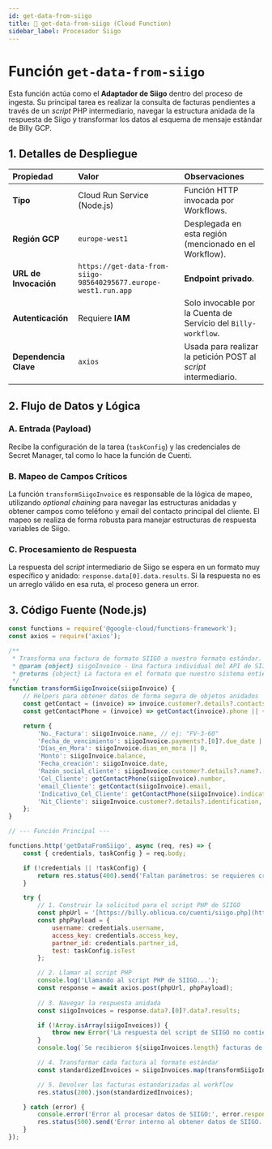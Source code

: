 ```yaml
---
id: get-data-from-siigo
title: 🔗 get-data-from-siigo (Cloud Function)
sidebar_label: Procesador Siigo
---
```


# Función `get-data-from-siigo`

Esta función actúa como el **Adaptador de Siigo** dentro del proceso de ingesta. Su principal tarea es realizar la consulta de facturas pendientes a través de un *script* PHP intermediario, navegar la estructura anidada de la respuesta de Siigo y transformar los datos al esquema de mensaje estándar de Billy GCP.

## 1. Detalles de Despliegue

| Propiedad | Valor | Observaciones |
| :--- | :--- | :--- |
| **Tipo** | Cloud Run Service (Node.js) | Función HTTP invocada por Workflows. |
| **Región GCP** | `europe-west1` | Desplegada en esta región (mencionado en el Workflow). |
| **URL de Invocación** | `https://get-data-from-siigo-985640295677.europe-west1.run.app` | **Endpoint privado**. |
| **Autenticación** | Requiere **IAM** | Solo invocable por la Cuenta de Servicio del `Billy-workflow`. |
| **Dependencia Clave** | `axios` | Usada para realizar la petición POST al *script* intermediario. |

## 2. Flujo de Datos y Lógica

### A. Entrada (Payload)

Recibe la configuración de la tarea (`taskConfig`) y las credenciales de Secret Manager, tal como lo hace la función de Cuenti.

### B. Mapeo de Campos Críticos

La función `transformSiigoInvoice` es responsable de la lógica de mapeo, utilizando *optional chaining* para navegar las estructuras anidadas y obtener campos como teléfono y email del contacto principal del cliente. El mapeo se realiza de forma robusta para manejar estructuras de respuesta variables de Siigo.

### C. Procesamiento de Respuesta

La respuesta del *script* intermediario de Siigo se espera en un formato muy específico y anidado: `response.data[0].data.results`. Si la respuesta no es un arreglo válido en esa ruta, el proceso genera un error.

## 3. Código Fuente (Node.js)

```javascript title="index.js"
const functions = require('@google-cloud/functions-framework');
const axios = require('axios');

/**
 * Transforma una factura de formato SIIGO a nuestro formato estándar.
 * @param {object} siigoInvoice - Una factura individual del API de SIIGO/PHP.
 * @returns {object} La factura en el formato que nuestro sistema entiende.
 */
function transformSiigoInvoice(siigoInvoice) {
    // Helpers para obtener datos de forma segura de objetos anidados
    const getContact = (invoice) => invoice.customer?.details?.contacts?.[0] || {};
    const getContactPhone = (invoice) => getContact(invoice).phone || {};

    return {
        'No._Factura': siigoInvoice.name, // ej: "FV-3-60"
        'Fecha_de_vencimiento': siigoInvoice.payments?.[0]?.due_date || null,
        'Días_en_Mora': siigoInvoice.dias_en_mora || 0,
        'Monto': siigoInvoice.balance,
        'Fecha_creación': siigoInvoice.date,
        'Razón_social_cliente': siigoInvoice.customer?.details?.name?.[0] || null,
        'Cel_Cliente': getContactPhone(siigoInvoice).number,
        'email_Cliente': getContact(siigoInvoice).email,
        'Indicativo_Cel_Cliente': getContactPhone(siigoInvoice).indicative,
        'Nit_Cliente': siigoInvoice.customer?.details?.identification,
    };
}

// --- Función Principal ---

functions.http('getDataFromSiigo', async (req, res) => {
    const { credentials, taskConfig } = req.body;

    if (!credentials || !taskConfig) {
        return res.status(400).send('Faltan parámetros: se requieren credentials y taskConfig.');
    }

    try {
        // 1. Construir la solicitud para el script PHP de SIIGO
        const phpUrl = '[https://billy.oblicua.co/cuenti/siigo.php](https://billy.oblicua.co/cuenti/siigo.php)';
        const phpPayload = {
            username: credentials.username,
            access_key: credentials.access_key,
            partner_id: credentials.partner_id,
            test: taskConfig.isTest
        };

        // 2. Llamar al script PHP
        console.log('Llamando al script PHP de SIIGO...');
        const response = await axios.post(phpUrl, phpPayload);
        
        // 3. Navegar la respuesta anidada
        const siigoInvoices = response.data?.[0]?.data?.results;

        if (!Array.isArray(siigoInvoices)) {
            throw new Error('La respuesta del script de SIIGO no contiene un arreglo de facturas en la ruta esperada.');
        }
        console.log(`Se recibieron ${siigoInvoices.length} facturas de SIIGO.`);

        // 4. Transformar cada factura al formato estándar
        const standardizedInvoices = siigoInvoices.map(transformSiigoInvoice);

        // 5. Devolver las facturas estandarizadas al workflow
        res.status(200).json(standardizedInvoices);

    } catch (error) {
        console.error('Error al procesar datos de SIIGO:', error.response ? error.response.data : error.message);
        res.status(500).send('Error interno al obtener datos de SIIGO.');
    }
});
